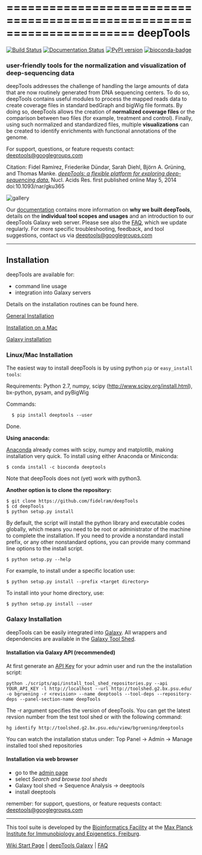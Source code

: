 ======================================================================
deepTools
======================================================================
[![Build Status](https://travis-ci.org/fidelram/deepTools.svg?branch=master)](https://travis-ci.org/fidelram/deepTools) [![Documentation Status](https://readthedocs.org/projects/deeptools/badge/)](http://deeptools.readthedocs.org/) [![PyPI version](https://badge.fury.io/py/deeptools.svg)](https://badge.fury.io/py/deeptools) [![bioconda-badge](https://img.shields.io/badge/install%20with-bioconda-brightgreen.svg?style=flat-square)](http://bioconda.github.io)

### user-friendly tools for the normalization and visualization of deep-sequencing data

deepTools addresses the challenge of handling the large amounts of data 
that are now routinely generated from DNA sequencing centers. To do so, deepTools contains useful modules to process the mapped reads data to create coverage files in standard bedGraph and bigWig file formats. By doing so, deepTools allows the creation of **normalized coverage files** or the comparison between two files (for example, treatment and control). Finally, using such normalized and standardized files, multiple
**visualizations** can be created to identify enrichments with
functional annotations of the genome.

For support, questions, or feature requests contact: deeptools@googlegroups.com

Citation: Fidel Ramírez, Friederike Dündar, Sarah Diehl, Björn A. Grüning, and Thomas Manke. [_deepTools: a flexible platform for exploring deep-sequencing data._](http://nar.oxfordjournals.org/content/early/2014/05/05/nar.gku365.abstract) Nucl. Acids Res. first published online May 5, 2014 doi:10.1093/nar/gku365

![gallery](https://raw.github.com/fidelram/deepTools/master/examples/collage.png)

Our [documentation](http://deeptools.readthedocs.org/) contains more information on **why we built deepTools**, details on the **individual tool scopes and usages** and an introduction to our deepTools Galaxy web server. Please see also the [FAQ](http://deeptools.readthedocs.org/en/latest/content/help_faq.html), which we update regularly. For more specific troubleshooting, feedback, and tool suggestions, contact us via deeptools@googlegroups.com


-------------------------------------------------------------------------------------------------------------------

<a name="installation"/></a>
Installation
---------------

deepTools are available for:

* command line usage
* integration into Galaxy servers

Details on the installation routines can be found here.

[General Installation](#general)

[Installation on a Mac](#mac)

[Galaxy installation](#galaxy)


<a name="general"/></a>
### Linux/Mac Installation

The easiest way to install deepTools is by using python `pip` or `easy_install tools`:

Requirements: Python 2.7, numpy, scipy (http://www.scipy.org/install.html), bx-python, pysam, and pyBigWig

Commands:

      $ pip install deeptools --user
Done.


__Using anaconda:__

[Anaconda](https://www.continuum.io/downloads) already comes with scipy, numpy and matplotlib, making installation very quick. To install using either Anaconda or Miniconda:

    $ conda install -c bioconda deeptools

Note that deepTools does not (yet) work with python3.

__Another option is to clone the repository:__
	
	$ git clone https://github.com/fidelram/deepTools
	$ cd deepTools
	$ python setup.py install
	
By default, the script will install the python library and executable
codes globally, which means you need to be root or administrator of
the machine to complete the installation. If you need to
provide a nonstandard install prefix, or any other nonstandard
options, you can provide many command line options to the install
script.

	$ python setup.py --help

For example, to install under a specific location use:

	$ python setup.py install --prefix <target directory>

To install into your home directory, use:

	$ python setup.py install --user

<a name="galaxy"/></a>
### Galaxy Installation

deepTools can be easily integrated into [Galaxy](http://galaxyproject.org). All wrappers and dependencies are 
available in the [Galaxy Tool Shed](http://toolshed.g2.bx.psu.edu/view/bgruening/deeptools).


#### Installation via Galaxy API (recommended)

At first generate an [API Key](http://wiki.galaxyproject.org/Admin/API#Generate_the_Admin_Account_API_Key) for your admin 
user and run the the installation script:

	python ./scripts/api/install_tool_shed_repositories.py --api YOUR_API_KEY -l http://localhost --url http://toolshed.g2.bx.psu.edu/ -o bgruening -r <revision> --name deeptools --tool-deps --repository-deps --panel-section-name deepTools

The -r argument specifies the version of deepTools. You can get the latest revsion number from the test tool shed or with the following command:

	hg identify http://toolshed.g2.bx.psu.edu/view/bgruening/deeptools

You can watch the installation status under: Top Panel → Admin → Manage installed tool shed repositories


#### Installation via web browser

- go to the [admin page](http://localhost:8080/admin)
- select *Search and browse tool sheds*
- Galaxy tool shed → Sequence Analysis → deeptools
- install deeptools

remember: for support, questions, or feature requests contact: deeptools@googlegroups.com

------------------------------------

This tool suite is developed by the [Bioinformatics Facility](http://www1.ie-freiburg.mpg.de/bioinformaticsfac) at the [Max Planck Institute for Immunobiology and Epigenetics, Freiburg](http://www1.ie-freiburg.mpg.de/).

[Wiki Start Page](https://github.com/fidelram/deepTools/wiki) | [deepTools Galaxy](http://deeptools.ie-freiburg.mpg.de) | [FAQ](https://github.com/fidelram/deepTools/wiki/FAQ)
